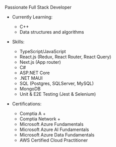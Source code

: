 Passionate Full Stack Developer

* Currently Learning: 
  	- C++
  	- Data structures and algorithms
  	  
* Skills:
  	- TypeScript/JavaScript 
  	- React.js (Redux, React Router, React Query)
  	- Next.js (App router)
  	- C#
  	- ASP.NET Core
  	- .NET MAUI
  	- SQL (Postgres, SQLServer, MySQL)
  	- MongoDB
  	- Unit & E2E Testing (Jest & Selenium)
  	  
* Certifications:
  	- Comptia A +  
  	- Comptia Network +
  	- Microsoft Azure Fundamentals 
  	- Microsoft Azure AI Fundamentals 
  	- Microsoft Azure Data Fundamentals
  	- AWS Certified Cloud Practitioner
